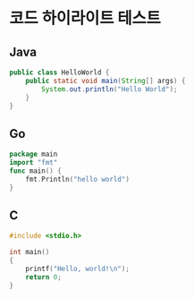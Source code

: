 # 코드 하이라이트 테스트

## Java

```java
public class HelloWorld {
    public static void main(String[] args) {
        System.out.println("Hello World");
    }
}
```

## Go

```go
package main
import "fmt"
func main() {
	fmt.Println("hello world")
}
```

## C
```C
#include <stdio.h>

int main()
{
    printf("Hello, world!\n");
    return 0;
}

```

